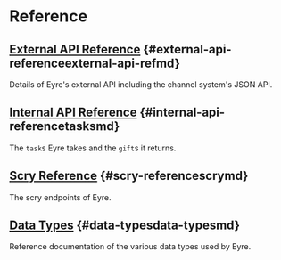 # Reference

## [External API Reference](external-api-ref.md) {#external-api-referenceexternal-api-refmd}

Details of Eyre's external API including the channel system's JSON API.

## [Internal API Reference](tasks.md) {#internal-api-referencetasksmd}

The `task`s Eyre takes and the `gift`s it returns.

## [Scry Reference](scry.md) {#scry-referencescrymd}

The scry endpoints of Eyre.

## [Data Types](data-types.md) {#data-typesdata-typesmd}

Reference documentation of the various data types used by Eyre.
